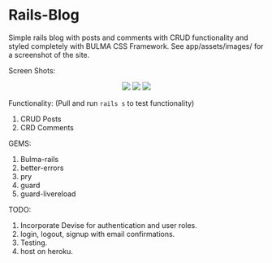 # Rails-Blog

Simple rails blog with posts and comments with CRUD functionality and styled completely with BULMA CSS Framework. See app/assets/images/ for a screenshot of the site.

Screen Shots:
<p align="center">
  <img src="https://user-images.githubusercontent.com/30492583/91687569-5abdd700-eb60-11ea-9483-2763b6592a27.png">
  <img src="https://user-images.githubusercontent.com/30492583/91687584-64473f00-eb60-11ea-832d-8bd7b372d692.png">
  <img src="https://user-images.githubusercontent.com/30492583/91687594-690bf300-eb60-11ea-8e0d-4dade0a1ee90.png">
</p>

Functionality:
(Pull and run `rails s` to test functionality)
  1. CRUD Posts
  2. CRD Comments

GEMS:
 1. Bulma-rails
 2. better-errors
 3. pry
 4. guard
 5. guard-livereload
  
TODO:
 1. Incorporate Devise for authentication and user roles.
 2. login, logout, signup with email confirmations.
 2. Testing.
 3. host on heroku.

